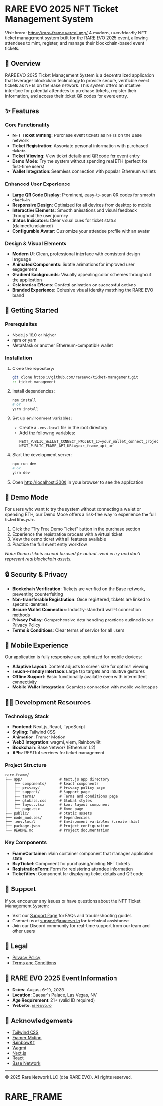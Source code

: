 # RARE EVO 2025 NFT Ticket Management System

Visit hrere: https://rare-frame.vercel.app/ 
A modern, user-friendly NFT ticket management system built for the RARE EVO 2025 event, allowing attendees to mint, register, and manage their blockchain-based event tickets.

## 🎫 Overview

RARE EVO 2025 Ticket Management System is a decentralized application that leverages blockchain technology to provide secure, verifiable event tickets as NFTs on the Base network. This system offers an intuitive interface for potential attendees to purchase tickets, register their information, and access their ticket QR codes for event entry.

## ✨ Features

### Core Functionality

- **NFT Ticket Minting**: Purchase event tickets as NFTs on the Base network
- **Ticket Registration**: Associate personal information with purchased tickets
- **Ticket Viewing**: View ticket details and QR code for event entry
- **Demo Mode**: Try the system without spending real ETH (perfect for first-time users)
- **Wallet Integration**: Seamless connection with popular Ethereum wallets

### Enhanced User Experience

- **Large QR Code Display**: Prominent, easy-to-scan QR codes for smooth check-in
- **Responsive Design**: Optimized for all devices from desktop to mobile
- **Interactive Elements**: Smooth animations and visual feedback throughout the user journey
- **Status Indicators**: Clear visual cues for ticket status (claimed/unclaimed)
- **Configurable Avatar**: Customize your attendee profile with an avatar

### Design & Visual Elements

- **Modern UI**: Clean, professional interface with consistent design language
- **Animated Components**: Subtle animations for improved user engagement
- **Gradient Backgrounds**: Visually appealing color schemes throughout the application
- **Celebration Effects**: Confetti animation on successful actions
- **Branded Experience**: Cohesive visual identity matching the RARE EVO brand

## 🚀 Getting Started

### Prerequisites

- Node.js 18.0 or higher
- npm or yarn
- MetaMask or another Ethereum-compatible wallet

### Installation

1. Clone the repository:
   ```bash
   git clone https://github.com/rareevo/ticket-management.git
   cd ticket-management
   ```

2. Install dependencies:
   ```bash
   npm install
   # or
   yarn install
   ```

3. Set up environment variables:
   - Create a `.env.local` file in the root directory
   - Add the following variables:
     ```
     NEXT_PUBLIC_WALLET_CONNECT_PROJECT_ID=your_wallet_connect_project_id
     NEXT_PUBLIC_FRAME_API_URL=your_frame_api_url
     ```

4. Start the development server:
   ```bash
   npm run dev
   # or
   yarn dev
   ```

5. Open [http://localhost:3000](http://localhost:3000) in your browser to see the application

## 🧠 Demo Mode

For users who want to try the system without connecting a wallet or spending ETH, our Demo Mode offers a risk-free way to experience the full ticket lifecycle:

1. Click the "Try Free Demo Ticket" button in the purchase section
2. Experience the registration process with a virtual ticket
3. View the demo ticket with all features available
4. Practice the full event entry workflow

*Note: Demo tickets cannot be used for actual event entry and don't represent real blockchain assets.*

## 🔒 Security & Privacy

- **Blockchain Verification**: Tickets are verified on the Base network, preventing counterfeiting
- **Non-transferable Registration**: Once registered, tickets are linked to specific identities
- **Secure Wallet Connection**: Industry-standard wallet connection methods
- **Privacy Policy**: Comprehensive data handling practices outlined in our Privacy Policy
- **Terms & Conditions**: Clear terms of service for all users

## 📱 Mobile Experience

Our application is fully responsive and optimized for mobile devices:

- **Adaptive Layout**: Content adjusts to screen size for optimal viewing
- **Touch-Friendly Interface**: Large tap targets and intuitive gestures
- **Offline Support**: Basic functionality available even with intermittent connectivity
- **Mobile Wallet Integration**: Seamless connection with mobile wallet apps

## 👨‍💻 Development Resources

### Technology Stack

- **Frontend**: Next.js, React, TypeScript
- **Styling**: Tailwind CSS
- **Animation**: Framer Motion
- **Web3 Integration**: wagmi, viem, RainbowKit
- **Blockchain**: Base Network (Ethereum L2)
- **APIs**: RESTful services for ticket management

### Project Structure

```
rare-frame/
├── app/                 # Next.js app directory
│   ├── components/      # React components
│   ├── privacy/         # Privacy policy page
│   ├── support/         # Support page
│   ├── terms/           # Terms and conditions page
│   ├── globals.css      # Global styles
│   ├── layout.tsx       # Root layout component
│   └── page.tsx         # Home page
├── public/              # Static assets
├── node_modules/        # Dependencies
├── .env.local           # Environment variables (create this)
├── package.json         # Project configuration
└── README.md            # Project documentation
```

### Key Components

- **FrameContainer**: Main container component that manages application state
- **BuyTicket**: Component for purchasing/minting NFT tickets
- **RegistrationForm**: Form for registering attendee information
- **TicketView**: Component for displaying ticket details and QR code

## 🤝 Support

If you encounter any issues or have questions about the NFT Ticket Management System:

- Visit our [Support Page](/support) for FAQs and troubleshooting guides
- Contact us at support@rareevo.io for technical assistance
- Join our Discord community for real-time support from our team and other users

## 📝 Legal

- [Privacy Policy](/privacy)
- [Terms and Conditions](/terms)

## 📅 RARE EVO 2025 Event Information

- **Dates**: August 6-10, 2025
- **Location**: Caesar's Palace, Las Vegas, NV
- **Age Requirement**: 21+ (valid ID required)
- **Website**: [rareevo.io](https://rareevo.io)

## 🙏 Acknowledgements

- [Tailwind CSS](https://tailwindcss.com/)
- [Framer Motion](https://www.framer.com/motion/)
- [RainbowKit](https://www.rainbowkit.com/)
- [Wagmi](https://wagmi.sh/)
- [Next.js](https://nextjs.org/)
- [React](https://reactjs.org/)
- [Base Network](https://base.org/)

---

© 2025 Rare Network LLC (dba RARE EVO). All rights reserved.
# RARE_FRAME
